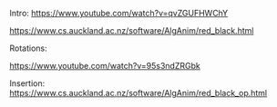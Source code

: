 Intro:
https://www.youtube.com/watch?v=qvZGUFHWChY

https://www.cs.auckland.ac.nz/software/AlgAnim/red_black.html


Rotations:

https://www.youtube.com/watch?v=95s3ndZRGbk

Insertion:
https://www.cs.auckland.ac.nz/software/AlgAnim/red_black_op.html